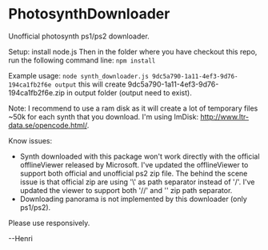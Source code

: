 # PhotosynthDownloader
Unofficial photosynth ps1/ps2 downloader.

Setup:
install node.js
Then in the folder where you have checkout this repo, run the following command line:
`npm install`

Example usage:
`node synth_downloader.js 9dc5a790-1a11-4ef3-9d76-194ca1fb2f6e output`
this will create 9dc5a790-1a11-4ef3-9d76-194ca1fb2f6e.zip in output folder (output need to exist).

Note:
I recommend to use a ram disk as it will create a lot of temporary files ~50k for each synth that you download.
I'm using ImDisk: http://www.ltr-data.se/opencode.html/.

Know issues:
- Synth downloaded with this package won't work directly with the official offlineViewer released by Microsoft.
  I've updated the offlineViewer to support both official and unofficial ps2 zip file.
  The behind the scene issue is that official zip are using '\\' as path separator instead of '/'.
  I've updated the viewer to support both '//' and '\' zip path separator.
- Downloading panorama is not implemented by this downloader (only ps1/ps2).

Please use responsively.

--Henri

